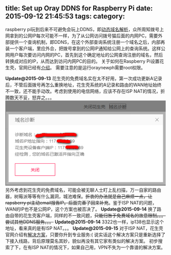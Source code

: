 title: Set up Oray DDNS for Raspberry Pi
date: 2015-09-12 21:45:53
tags:
category:
---
raspberry pi玩到后来不可避免会玩上DDNS，即[动态域名解析](https://en.wikipedia.org/wiki/Dynamic_DNS)，众所周知拨号上网拿到的公网IP每次可能不一样，为了从公网访问拨号猫后面的内网PC，需要外部提供一个查询机制，即DDNS，在这个外部查询系统注册一个域名之后，内部再装一个客户端，里应外合，把拨号拿到的公网IP通知给公网上的查询系统。这样公网用户每次要访问内网的PC，首先到这个确定地址的公网查询注册的域名，然后转换成对应的IP，从而达到访问内网PC的目的。
关于如何在Raspberry Pi设置花生壳，官网已经有[介绍](http://service.oray.com/question/2680.html)。
需要注意的是运行oraynewph需要root权限。

**Update@2015-09-13**
花生壳的免费域名实在太不好用，第一次成功更新A记录后，不管后面拨号再怎么重换地址，花生壳系统的A记录和路由的WAN地址始终不一致，还不能手动改。考虑到使用的电信网络，应该不存在ISP NAT的情况，折腾数天不妥，怒弃之。。。
![死活不更新](/img/2015-09-13_174117.png)
另外考虑到花生壳的免费域名，可能会被无聊人士盯上乱扫描，万一自家的路由器，树莓派等等有什么漏洞，城池难保。~~折衷的办法就是自己麻烦一点，让rapsberry pi主动email报告IP。后面完善了回来补充~~。鉴于ISP NAT的问题，WAN的IP也不是公网IP，这个方案也被否决了。
**Update@2015-09-14**
换了路由自带的花生壳客户端，同样的不一致问题，~~只能归咎于免费域名的故意限制。。。尝试其他DDNS服务。。。~~
**Update@2015-09-14**
3322也一样，ip138也显示这个地址，看来真的是有ISP NAT。。。
**Update@2015-09-15**
对于ISP NAT，花生壳官网介绍有[解决方案](http://service.oray.com/question/136.html)，只要你升到专业服务:(
说实话这个解决方案只是重新选择了下接入线路，背后原理莫名其妙，貌似再没有其它家有类似的解决方案。
初步搜索了下，在有ISP NAT的情况下，如果自己用，VPN不失为一个靠谱的解决方案。